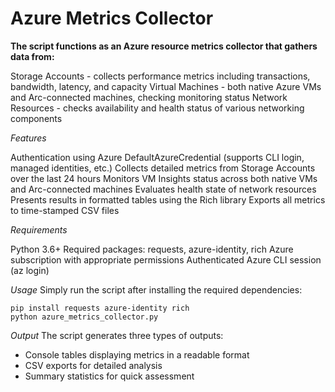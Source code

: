 # Azure Metrics Collector

**The script functions as an Azure resource metrics collector that gathers data from:**

Storage Accounts - collects performance metrics including transactions, bandwidth, latency, and capacity
Virtual Machines - both native Azure VMs and Arc-connected machines, checking monitoring status
Network Resources - checks availability and health status of various networking components

*Features*

Authentication using Azure DefaultAzureCredential (supports CLI login, managed identities, etc.)
Collects detailed metrics from Storage Accounts over the last 24 hours
Monitors VM Insights status across both native VMs and Arc-connected machines
Evaluates health state of network resources
Presents results in formatted tables using the Rich library
Exports all metrics to time-stamped CSV files

*Requirements*

Python 3.6+
Required packages: requests, azure-identity, rich
Azure subscription with appropriate permissions
Authenticated Azure CLI session (az login)

*Usage*
Simply run the script after installing the required dependencies:
```
pip install requests azure-identity rich
python azure_metrics_collector.py
```
*Output*
The script generates three types of outputs:

  -  Console tables displaying metrics in a readable format
  -  CSV exports for detailed analysis
  -  Summary statistics for quick assessment




